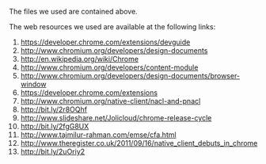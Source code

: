 The files we used are contained above.

The web resources we used are available at the following links:

1. https://developer.chrome.com/extensions/devguide
2. http://www.chromium.org/developers/design-documents
3. http://en.wikipedia.org/wiki/Chrome
4. http://www.chromium.org/developers/content-module
5. http://www.chromium.org/developers/design-documents/browser-window
6. https://developer.chrome.com/extensions
7. http://www.chromium.org/native-client/nacl-and-pnacl
8. http://bit.ly/2r8OQhf
9. http://www.slideshare.net/Jolicloud/chrome-release-cycle
10. http://bit.ly/2fgG8UX
11. http://www.tajmilur-rahman.com/emse/cfa.html
12. http://www.theregister.co.uk/2011/09/16/native_client_debuts_in_chrome
13. http://bit.ly/2uOriy2
